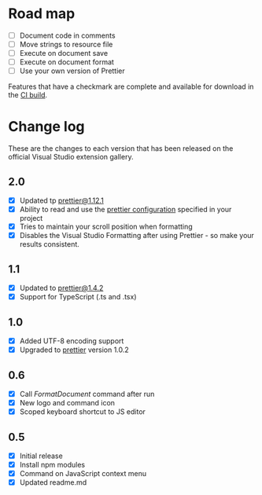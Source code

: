# Road map

- [ ] Document code in comments
- [ ] Move strings to resource file
- [ ] Execute on document save
- [ ] Execute on document format
- [ ] Use your own version of Prettier

Features that have a checkmark are complete and available for
download in the
[CI build](http://vsixgallery.com/extension/J1da7ad9e-85b3-4a0c-8e45-b2ae59a575a7/).

# Change log

These are the changes to each version that has been released
on the official Visual Studio extension gallery.

## 2.0
- [x] Updated tp prettier@1.12.1
- [x] Ability to read and use the [prettier configuration](https://prettier.io/docs/en/configuration.html) specified in your project
- [x] Tries to maintain your scroll position when formatting
- [x] Disables the Visual Studio Formatting after using Prettier - so make your results consistent.

## 1.1

- [x] Updated to prettier@1.4.2
- [x] Support for TypeScript (.ts and .tsx)

## 1.0

- [x] Added UTF-8 encoding support
- [x] Upgraded to [prettier](https://github.com/jlongster/prettier) version 1.0.2

## 0.6

- [x] Call *FormatDocument* command after run
- [x] New logo and command icon
- [x] Scoped keyboard shortcut to JS editor

## 0.5

- [x] Initial release
- [x] Install npm modules
- [x] Command on JavaScript context menu
- [x] Updated readme.md